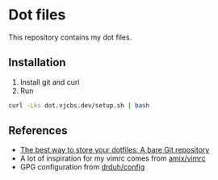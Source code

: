 # Dot files

This repository contains my dot files.

## Installation

1. Install git and curl
2. Run
```bash
curl -Lks dot.vjcbs.dev/setup.sh | bash
```

## References

- [The best way to store your dotfiles: A bare Git repository](https://developer.atlassian.com/blog/2016/02/best-way-to-store-dotfiles-git-bare-repo/)
- A lot of inspiration for my vimrc comes from [amix/vimrc](https://github.com/amix/vimrc)
- GPG configuration from [drduh/config](https://github.com/drduh/config)
